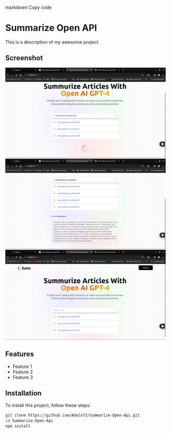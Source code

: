 markdown
Copy code
# Summarize Open API

This is a description of my awesome project.

## Screenshot

![Loading Screen](./src/assets/laoding.png)
![Loading Screen](./src/assets/desc.png)
![Loading Screen](./src/assets/OpenApi.png)

## Features

- Feature 1
- Feature 2
- Feature 3

## Installation

To install this project, follow these steps:

```bash
git clone https://github.com/Abelo73/Summarize-Open-Api.git
cd Summarize-Open-Api
npm install
